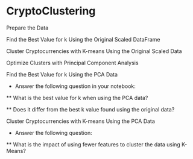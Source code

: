 # CryptoClustering

Prepare the Data

Find the Best Value for k Using the Original Scaled DataFrame

Cluster Cryptocurrencies with K-means Using the Original Scaled Data


Optimize Clusters with Principal Component Analysis


Find the Best Value for k Using the PCA Data
* Answer the following question in your notebook:

** What is the best value for k when using the PCA data?

** Does it differ from the best k value found using the original data?

Cluster Cryptocurrencies with K-means Using the PCA Data
* Answer the following question:

** What is the impact of using fewer features to cluster the data using K-Means?
